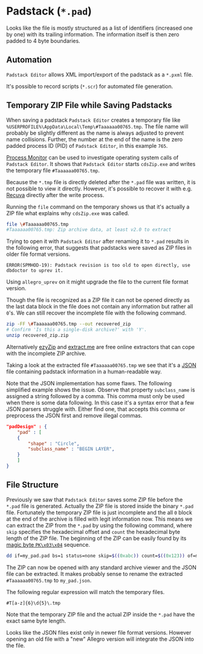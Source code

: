 # Padstack (`*.pad`)

Looks like the file is mostly structured as a list of identifiers (increased one by one) with its trailing information. The information itself is then zero padded to 4 byte boundaries.

## Automation

`Padstack Editor` allows XML import/export of the padstack as a `*.pxml` file.

It's possible to record scripts (`*.scr`) for automated file generation.

## Temporary ZIP File while Saving Padstacks

When saving a padstack `Padstack Editor` creates a temporary file like `%USERPROFILE%\AppData\Local\Temp\#Taaaaaa00765.tmp`. The file name will probably be slightly different as the name is always adjusted to prevent name collisions. Further, the number at the end of the name is the zero padded process ID (PID) of `Padstack Editor`, in this example `765`.

[Process Monitor](https://docs.microsoft.com/en-us/sysinternals/downloads/procmon) can be used to investigate operating system calls of `Padstack Editor`. It shows that `Padstack Editor` starts `cdsZip.exe` and writes the temporary file `#Taaaaaa00765.tmp`.

Because the `*.tmp` file is directly deleted after the `*.pad` file was written, it is not possible to view it directly. However, it's possible to recover it with e.g. [Recuva](https://www.ccleaner.com/recuva) directly after the write process.

Running the `file` command on the temporary shows us that it's actually a ZIP file what explains why `cdsZip.exe` was called.

```bash
file \#Taaaaaa00765.tmp
#Taaaaaa00765.tmp: Zip archive data, at least v2.0 to extract
```

Trying to open it with `Padstack Editor` after renaming it to `*.pad` results in the following error, that suggests that padstacks were saved as ZIP files in older file format versions.

```text
ERROR(SPMHOD-19): Padstack revision is too old to open directly, use dbdoctor to uprev it.
```

Using `allegro_uprev` on it might upgrade the file to the current file format version.

Though the file is recognized as a ZIP file it can not be opened directly as the last data block in the file does not contain any information but rather all `0`'s. We can still recover the incomplete file with the following command.

```bash
zip -FF \#Taaaaaa00765.tmp --out recovered_zip
# Confirm 'Is this a single-disk archive?' with 'Y'.
unzip recovered_zip.zip
```

Alternatively [ezyZip](https://www.ezyzip.com/unzip-files-online.html#) and [extract.me](https://extract.me/) are free online extractors that can cope with the incomplete ZIP archive.

Taking a look at the extracted file `#Taaaaaa00765.tmp` we see that it's a [JSON](https://en.wikipedia.org/wiki/JSON) file containing padstack information in a human-readable way.

Note that the JSON implementation has some flaws. The following simplified example shows the issue. Observe that property `subclass_name` is assigned a string followed by a comma. This comma must only be used when there is some data following. In this case it's a syntax error that a few JSON parsers struggle with. Either find one, that accepts this comma or preprocess the JSON first and remove illegal commas.

```JSON
"padDesign" : {
	"pad" : [
	{
		"shape" : "Circle",
		"subclass_name" : "BEGIN LAYER",
	}
	]
}
```

## File Structure

Previously we saw that `Padstack Editor` saves some ZIP file before the `*.pad` file is generated. Actually the ZIP file is stored inside the binary `*.pad` file. Fortunately the temporary ZIP file is just incomplete and the all `0` block at the end of the archive is filled with legit information now. This means we can extract the ZIP from the `*.pad` by using the following command, where `skip` specifies the hexadecimal offset and `count` the hexadecimal byte length of the ZIP file. The beginning of the ZIP can be easily found by its [magic byte `PK\x03\x04`](https://en.wikipedia.org/wiki/ZIP_(file_format)) sequence.

```bash
dd if=my_pad.pad bs=1 status=none skip=$((0xabc)) count=$((0x123)) of=my_pad.zip
```

The ZIP can now be opened with any standard archive viewer and the JSON file can be extracted. It makes probably sense to rename the extracted `#Taaaaaa00765.tmp` to `my_pad.json`.

The following regular expression will match the temporary files.

```text
#T[a-z]{6}\d{5}\.tmp
```

Note that the temporary ZIP file and the actual ZIP inside the `*.pad` have the exact same byte length.

Looks like the JSON files exist only in newer file format versions. However opening an old file with a "new" Allegro version will integrate the JSON into the file.
